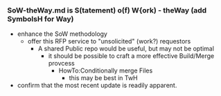 ### SoW-theWay.md is S(tatement) o(f) W{ork) - theWay (add SymbolsH for Way)
* enhance the SoW methodology
  * offer this RFP service to "unsolicited" (work?) requestors
    * A shared Public repo would be useful, but may not be optimal
      * it should be possible to craft a more effective Build/Merge provcess
        * HowTo:Conditionally merge Files
          * this may be best in TwH
* confirm that the most recent update is readily apparent.
